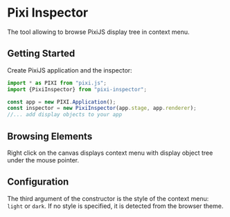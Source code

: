 # Pixi Inspector

The tool allowing to browse PixiJS display tree in context menu.

## Getting Started

Create PixiJS application and the inspector:
```javascript
import * as PIXI from "pixi.js";
import {PixiInspector} from "pixi-inspector";

const app = new PIXI.Application();
const inspector = new PixiInspector(app.stage, app.renderer);
//... add display objects to your app
```

## Browsing Elements

Right click on the canvas displays context menu with display object tree under the mouse pointer.

## Configuration

The third argument of the constructor is the style of the context menu: `light` or `dark`.
If no style is specified, it is detected from the browser theme.